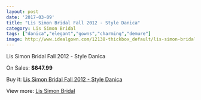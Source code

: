 ```yaml
---
layout: post
date: '2017-03-09'
title: "Lis Simon Bridal Fall 2012 - Style Danica"
category: Lis Simon Bridal
tags: ["danica","elegant","gowns","charming","demure"]
image: http://www.idealgown.com/12138-thickbox_default/lis-simon-bridal-fall-2012-style-danica.jpg
---
```

Lis Simon Bridal Fall 2012 - Style Danica

On Sales: **$647.99**
<a href="https://www.idealgown.com/en/lis-simon-bridal/4917-lis-simon-bridal-fall-2012-style-danica.html"><amp-img layout="responsive" width="600" height="600" src="//www.idealgown.com/12138-thickbox_default/lis-simon-bridal-fall-2012-style-danica.jpg" alt="Lis Simon Bridal Fall 2012 - Style Danica 0" /></a>
<a href="https://www.idealgown.com/en/lis-simon-bridal/4917-lis-simon-bridal-fall-2012-style-danica.html"><amp-img layout="responsive" width="600" height="600" src="//www.idealgown.com/12139-thickbox_default/lis-simon-bridal-fall-2012-style-danica.jpg" alt="Lis Simon Bridal Fall 2012 - Style Danica 1" /></a>
<a href="https://www.idealgown.com/en/lis-simon-bridal/4917-lis-simon-bridal-fall-2012-style-danica.html"><amp-img layout="responsive" width="600" height="600" src="//www.idealgown.com/12140-thickbox_default/lis-simon-bridal-fall-2012-style-danica.jpg" alt="Lis Simon Bridal Fall 2012 - Style Danica 2" /></a>
<a href="https://www.idealgown.com/en/lis-simon-bridal/4917-lis-simon-bridal-fall-2012-style-danica.html"><amp-img layout="responsive" width="600" height="600" src="//www.idealgown.com/12141-thickbox_default/lis-simon-bridal-fall-2012-style-danica.jpg" alt="Lis Simon Bridal Fall 2012 - Style Danica 3" /></a>

Buy it: [Lis Simon Bridal Fall 2012 - Style Danica](https://www.idealgown.com/en/lis-simon-bridal/4917-lis-simon-bridal-fall-2012-style-danica.html "Lis Simon Bridal Fall 2012 - Style Danica")

View more: [Lis Simon Bridal](https://www.idealgown.com/en/62-lis-simon-bridal "Lis Simon Bridal")